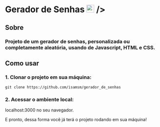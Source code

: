 # Gerador de Senhas <img src="https://raw.githubusercontent.com/Tarikul-Islam-Anik/Animated-Fluent-Emojis/master/Emojis/Objects/Locked%20with%20Key.png" alt="Locked with Key" width="25" height="25" /> />

## Sobre

### Projeto de um gerador de senhas, personalizada ou completamente aleatória, usando de Javascript, HTML e CSS.

## Como usar

### 1. Clonar o projeto em sua máquina:

```
git clone https://github.com/isamsm/gerador_de_senhas
```

### 2. Acessar o ambiente local:

localhost:3000 no seu navegador.

E pronto, dessa forma você já terá o projeto rodando em sua máquina!

